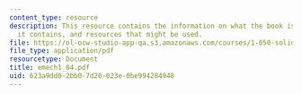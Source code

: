 ```yaml
---
content_type: resource
description: This resource contains the information on what the book is about, what
  it contains, and resources that might be used.
file: https://ol-ocw-studio-app-qa.s3.amazonaws.com/courses/1-050-solid-mechanics-fall-2004/623a9dd02bb07d20023e0be994284948_emech1_04.pdf
file_type: application/pdf
resourcetype: Document
title: emech1_04.pdf
uid: 623a9dd0-2bb0-7d20-023e-0be994284948
---
```

